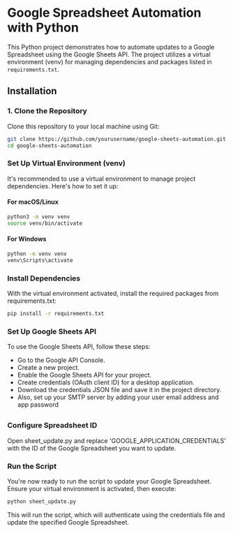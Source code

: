 # Google Spreadsheet Automation with Python

This Python project demonstrates how to automate updates to a Google Spreadsheet using the Google Sheets API. The project utilizes a virtual environment (venv) for managing dependencies and packages listed in `requirements.txt`.

## Installation

### 1. Clone the Repository

Clone this repository to your local machine using Git:

```bash
git clone https://github.com/yourusername/google-sheets-automation.git
cd google-sheets-automation
```
### Set Up Virtual Environment (venv)
It's recommended to use a virtual environment to manage project dependencies. Here's how to set it up:

#### For macOS/Linux

``` bash
python3 -m venv venv
source venv/bin/activate
```

#### For Windows

``` bash
python -m venv venv
venv\Scripts\activate
```
### Install Dependencies
With the virtual environment activated, install the required packages from requirements.txt:

``` bash 
pip install -r requirements.txt
```

### Set Up Google Sheets API
To use the Google Sheets API, follow these steps:

- Go to the Google API Console.
- Create a new project.
- Enable the Google Sheets API for your project.
- Create credentials (OAuth client ID) for a desktop application.
- Download the credentials JSON file and save it in the project directory.
- Also, set up your SMTP server by adding your user email address and  app password
##
### Configure Spreadsheet ID
Open sheet_update.py and replace 'GOOGLE_APPLICATION_CREDENTIALS' with the ID of the Google Spreadsheet you want to update.

### Run the Script
You're now ready to run the script to update your Google Spreadsheet. Ensure your virtual environment is activated, then execute:
``` bash
python sheet_update.py
```

This will run the script, which will authenticate using the credentials file and update the specified Google Spreadsheet.
